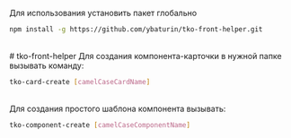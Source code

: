 Для использования установить пакет глобально 
```bash
npm install -g https://github.com/ybaturin/tko-front-helper.git
```
<br>
# tko-front-helper
Для создания компонента-карточки в нужной папке вызывать команду:<br>

```bash
tko-card-create [camelCaseCardName]
```
<br>
Для создания простого шаблона компонента вызывать:<br>

```bash
tko-component-create [camelCaseComponentName]
```
